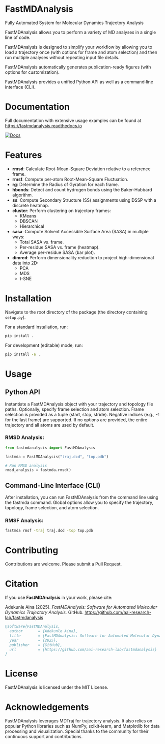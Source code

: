 # FastMDAnalysis
Fully Automated System for Molecular Dynamics Trajectory Analysis

FastMDAnalysis allows you to perform a variety of MD analyses in a single line of code.

FastMDAnalysis is designed to simplify your workflow by allowing you to load a trajectory once (with options for frame and atom selection) and then run multiple analyses without repeating input file details. 

FastMDAnalysis automatically generates publication-ready figures (with options for customization).

FastMDAnalysis provides a unified Python API as well as a command‐line interface (CLI). 


# Documentation

Full documentation with extensive usage examples can be found at https://fastmdanalysis.readthedocs.io

[![Docs](https://img.shields.io/badge/docs-latest-brightgreen.svg)](https://fastmdanalysis.readthedocs.io/en/latest/)

# Features

- **rmsd**: Calculate Root-Mean-Square Deviation relative to a reference frame.
- **rmsf**: Compute per-atom Root-Mean-Square Fluctuation.
- **rg**: Determine the Radius of Gyration for each frame.
- **hbonds**: Detect and count hydrogen bonds using the Baker-Hubbard algorithm.
- **ss**: Compute Secondary Structure (SS) assignments using DSSP with a discrete heatmap.
- **cluster**: Perform clustering on trajectory frames:
  - KMeans
  - DBSCAN
  - Hierarchical
- **sasa**: Compute Solvent Accessible Surface Area (SASA) in multiple ways:
  - Total SASA vs. frame.
  - Per-residue SASA vs. frame (heatmap).
  - Average per-residue SASA (bar plot).
- **dimred**: Perform dimensionality reduction to project high-dimensional data into 2D:
  - PCA
  - MDS
  - t-SNE

# Installation

Navigate to the root directory of the package (the directory containing `setup.py`).

For a standard installation, run:
```bash
pip install .
```

For development (editable) mode, run:
```bash
pip install -e .
```

# Usage

## Python API

Instantiate a FastMDAnalysis object with your trajectory and topology file paths. Optionally, specify frame selection and atom selection. Frame selection is provided as a tuple (start, stop, stride). Negative indices (e.g., -1 for the last frame) are supported. If no options are provided, the entire trajectory and all atoms are used by default.

### RMSD Analysis:

```python
from fastmdanalysis import FastMDAnalysis

fastmda = FastMDAnalysis("traj.dcd", "top.pdb")

# Run RMSD analysis 
rmsd_analysis = fastmda.rmsd()

```



## Command-Line Interface (CLI)
After installation, you can run FastMDAnalysis from the command line using the fastmda command. Global options allow you to specify the trajectory, topology, frame selection, and atom selection.

### RMSF Analysis:

```bash
fastmda rmsf -traj traj.dcd -top top.pdb 
```

# Contributing
Contributions are welcome. Please submit a Pull Request. 

# Citation
If you use **FastMDAnalysis** in your work, please cite:

Adekunle Aina (2025). *FastMDAnalysis: Software for Automated Molecular Dynamics Trajectory Analysis.* GitHub. https://github.com/aai-research-lab/fastmdanalysis

```bibtex
@software{FastMDAnalysis,
  author       = {Adekunle Aina},
  title        = {FastMDAnalysis: Software for Automated Molecular Dynamics Trajectory Analysis},
  year         = {2025},
  publisher    = {GitHub},
  url          = {https://github.com/aai-research-lab/fastmdanalysis}
}
```

# License

FastMDAnalysis is licensed under the MIT License. 


# Acknowledgements

FastMDAnalysis leverages MDTraj for trajectory analysis. It also relies on popular Python libraries such as NumPy, scikit-learn, and Matplotlib for data processing and visualization. Special thanks to the community for their continuous support and contributions.
